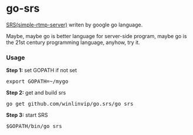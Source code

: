 go-srs
======

[SRS(simple-rtmp-server)](https://github.com/winlinvip/simple-rtmp-server) writen by google go language.

Maybe, maybe go is better language for server-side program, maybe go is the 21st century programming language, anyhow, try it.

### Usage

<strong>Step 1:</strong> set GOPATH if not set<br/>
<pre>
export GOPATH=~/mygo
</pre>
<strong>Step 2:</strong> get and build srs<br/>
<pre>
go get github.com/winlinvip/go.srs/go_srs
</pre>
<strong>Step 3:</strong> start SRS <br/>
<pre>
$GOPATH/bin/go_srs
</pre>
